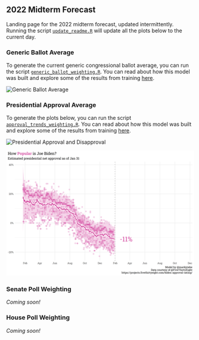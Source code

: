 
## 2022 Midterm Forecast

Landing page for the 2022 midterm forecast, updated intermittently.
Running the script
[`update_readme.R`](https://github.com/markjrieke/2022-midterm-forecasts/blob/main/scripts/update_readme.R)
will update all the plots below to the current day.

### Generic Ballot Average

To generate the current generic congressional ballot average, you can
run the script
[`generic_ballot_weighting.R`](https://github.com/markjrieke/2022-midterm-forecasts/blob/main/scripts/generic_ballot_weighting.R).
You can read about how this model was built and explore some of the
results from training
[here](https://www.thedatadiary.net/blog/2021-12-14-do-voters-want-democrats-or-republicans-in-congress/).

![Generic Ballot
Average](plots/generic_ballot/generic_ballot_current.png)

### Presidential Approval Average

To generate the plots below, you can run the script
[`approval_trends_weighting.R`](https://github.com/markjrieke/2022-midterm-forecasts/blob/main/scripts/approval_trends_weighting.R).
You can read about how this model was built and explore some of the
results from training
[here](https://www.thedatadiary.net/blog/2022-01-26-how-popular-is-joe-biden/).

![Presidential Approval and
Disapproval](plots/approval/approval_disapproval_current.png)

![Presidential Net Approval](plots/approval/net_approval_current.png)

### Senate Poll Weighting

*Coming soon!*

### House Poll Weighting

*Coming soon!*
